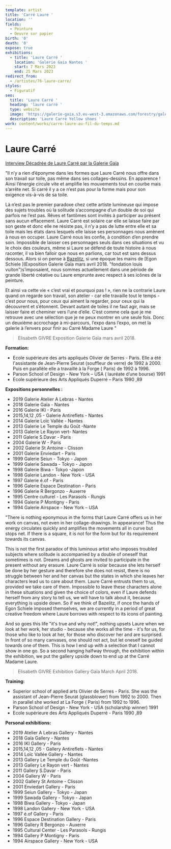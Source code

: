 ```yaml
---
template: artist
title: 'Carré Laure '
location: ''
fields:
  - Peinture
  - Oeuvre sur papier
birth: '0'
death: '0'
expose: true
exhibitions:
  - title: 'Laure Carré '
    location: 'Galerie Gaia Nantes '
    start: 7 Mars 2023
    end: 25 Mars 2023
redirect_from:
  - /artistes/76-laure-carre/
styles:
  - Figuratif
seo:
  title: 'Laure Carré '
  heading: 'laure carré '
  type: website
  image: 'https://galerie-gaia.s3.eu-west-3.amazonaws.com/forestry/galerie gaia-laure carre-yellow shoes.jpg'
  description: 'Laure Carré Yellow shoes '
work: content/works/carre-laure-au-fil-du-temps.md
---
```

# Laure Carré

[Interview Décadrée de Laure Carré par la Galerie Gaïa](https://youtu.be/_yZm3PLM4Z4 "interview galerie gaia laure carré")

"Il n’y a rien d’éponyme dans les formes que Laure Carré nous offre dans son travail sur toile, pas même dans ses collages-dessins. En apparence ! Ainsi l’énergie circule  vite et amplifie les mouvements tout en courbe mais s’arrête net. Si carré il y a ce n’est pas pour la forme mais pour son exigence vis-à-vis de sa toile.

Là n’est pas le premier paradoxe chez cette artiste lumineuse qui impose des sujets troubles où la solitude s’accompagne d’un double de soi qui parfois ne l’est pas. Rêves et fantômes sont invités à participer au présent sans aucun effacement. Laure Carré est solaire car elle se laisse faire par son geste et donc elle ne résiste pas, il n’y a pas de lutte entre elle et sa toile mais les états dans lesquels elle laisse ses personnages nous amènent à nous en occuper. Laure Carré nous les confie, à condition d’en prendre soin. Impossible de laisser ces personnages seuls dans ces situations et vu le choix des couleurs, même si Laure se défend de toute histoire à nous raconter, il va bien falloir que nous en parlions, car tout est sans dessus dessous. Alors si on pense à [Bazelitz](https://galeriegaia.fr/artists/estampes/ "bazelitz estampe putman"), si une époque les mains de [Egon Schiele ](Exposition Galerie Gaïa mars avril 2018. "fondation louis vuiton")s’imposaient, nous sommes actuellement dans une période de grande liberté créative ou Laure emprunte avec respect à ses icônes de la peinture.

Et ainsi va cette vie « c’est vrai et pourquoi pas ! », rien ne la contrarie Laure quand on regarde son travail, son atelier - car elle travaille tout le temps - c’est pour nous, pour ceux qui aiment la regarder, pour ceux qui la découvrent et s’étonnent. Devant autant de toiles il ne faut agir, mais se laisser faire et cheminer vers l’une d’elle. C’est comme cela que je me retrouve avec une sélection que je ne peux montrer en une seule fois. Donc un deuxième accrochage à mi-parcours, l’expo dans l’expo, on met la galerie à l’envers pour finir au Carré Madame Laure "

> Elisabeth GIVRE Exposition Galerie Gaïa mars avril 2018.

**Formation:**

* Ecole supérieure des arts appliqués Olivier de Serres - Paris. Elle a été l'assistante de Jean-Pierre Seurat (souffleur de verre) de 1992 à 2000. Puis en parallèle elle a travaillé à la Forge ( Paris)  de 1992 à 1996.
* Parson School of Design - New York – USA ( lauréate d’une bourse) 1991
* Ecole supérieure des Arts Appliqués Duperré – Paris 1990 ,89

**Expositions personnelles :**

* 2019 Galerie Atelier A Lebras - Nantes
* 2018 Galerie Gaïa - Nantes
* 2016 Galerie IKI - Paris
* 2015,14,12 ,05 - Galerie Antireflets - Nantes
* 2014 Galerie Loïc Vallée - Nantes
* 2013 Galerie Le Temple du Goût -Nante
* 2013 Galerie Le Rayon vert- Nantes
* 2011 Galerie S.Davar - Paris
* 2004 Galerie W - Paris
* 2002 Galerie St Antoine - Clisson
* 2001 Galerie Enviedart - Paris
* 1999 Galerie Seiun - Tokyo - Japon
* 1999 Galerie Sawada - Tokyo - Japon
* 1998 Galerie Biwa - Tokyo -Japon
* 1998 Galerie Landon - New York - USA
* 1997 Galerie é.of - Paris
* 1996 Galerie Espace Destination - Paris
* 1996 Galerie R Bergonzo - Auxerre
* 1995 Centre culturel - Les Parasols - Rungis
* 1994 Galerie P Montigny - Paris
* 1994 Galerie Airspace - New York – USA

"There is nothing eponymous in the forms that Laure Carré offers us in her work on canvas, not even in her collage-drawings. In appearance! Thus the energy circulates quickly and amplifies the movements all in curve but stops net. If there is a square, it is not for the form but for its requirement towards its canvas.

This is not the first paradox of this luminous artist who imposes troubled subjects where solitude is accompanied by a double of oneself that sometimes is not. Dreams and ghosts are invited to participate in the present without any erasure. Laure Carré is solar because she lets herself be done by her gesture and therefore she does not resist, there is no struggle between her and her canvas but the states in which she leaves her characters lead us to care about them. Laure Carré entrusts them to us, provided we take care of them. Impossible to leave these characters alone in these situations and given the choice of colors, even if Laure defends herself from any story to tell us, we will have to talk about it, because everything is upside down. So if we think of Bazelitz, if once the hands of Egon Schiele imposed themselves, we are currently in a period of great creative freedom where Laure borrows with respect to its icons of painting.

And so goes this life "it's true and why not!", nothing upsets Laure when we look at her work, her studio - because she works all the time - it's for us, for those who like to look at her, for those who discover her and are surprised. In front of so many canvases, one should not act, but let oneself be guided towards one of them. This is how I end up with a selection that I cannot show in one go. So a second hanging halfway through, the exhibition within the exhibition, we put the gallery upside down to end up at the Carré Madame Laure.

> Elisabeth GIVRE Exhibition Gallery Gaïa March April 2018.

**Training:**

* Superior school of applied arts Olivier de Serres - Paris. She was the assistant of Jean-Pierre Seurat (glassblower) from 1992 to 2000. Then in parallel she worked at La Forge ( Paris) from 1992 to 1996.
* Parson School of Design - New York - USA (scholarship winner) 1991
* Ecole supérieure des Arts Appliqués Duperré - Paris 1990 ,89

**Personal exhibitions:**

* 2019 Atelier A Lebras Gallery - Nantes
* 2018 Gaïa Gallery - Nantes
* 2016 IKI Gallery - Paris
* 2015,14,12 ,05 - Gallery Antireflets - Nantes
* 2014 Loïc Vallée Gallery - Nantes
* 2013 Gallery Le Temple du Goût -Nantes
* 2013 Gallery Le Rayon vert - Nantes
* 2011 Gallery S.Davar - Paris
* 2004 Gallery W - Paris
* 2002 Gallery St Antoine - Clisson
* 2001 Enviedart Gallery - Paris
* 1999 Seiun Gallery - Tokyo - Japan
* 1999 Sawada Gallery - Tokyo - Japan
* 1998 Biwa Gallery - Tokyo - Japan
* 1998 Landon Gallery - New York - USA
* 1997 é.of Gallery - Paris
* 1996 Espace Destination Gallery - Paris
* 1996 Gallery R Bergonzo - Auxerre
* 1995 Cultural Center - Les Parasols - Rungis
* 1994 Gallery P Montigny - Paris
* 1994 Airspace Gallery - New York - USA
